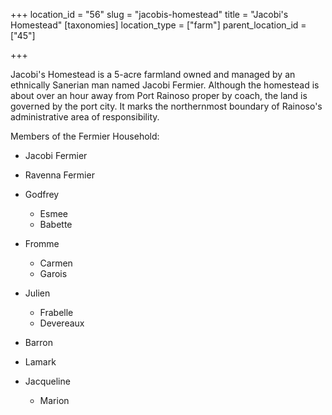 +++
location_id = "56"
slug = "jacobis-homestead"
title = "Jacobi's Homestead"
[taxonomies]
location_type = ["farm"]
parent_location_id = ["45"]

+++

Jacobi's Homestead is a 5-acre farmland owned and managed by an ethnically Sanerian man named Jacobi Fermier. Although the homestead is about over an hour away from Port Rainoso proper by coach, the land is governed by the port city. It marks the northernmost boundary of Rainoso's administrative area of responsibility.

Members of the Fermier Household:

*   Jacobi Fermier
*   Ravenna Fermier
*   Godfrey
    *   Esmee
    *   Babette  
        

*   Fromme
    *   Carmen
    *   Garois  
        
*   Julien
    *   Frabelle
    *   Devereaux  
        
*   Barron
*   Lamark
*   Jacqueline
    *   Marion
